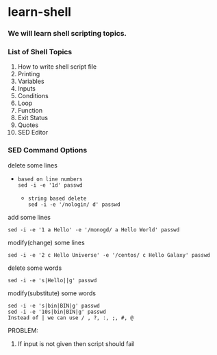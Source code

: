 # learn-shell

### We will learn shell scripting topics.

### List of Shell Topics

1. How to write shell script file
2. Printing
3. Variables
4. Inputs
5. Conditions
6. Loop
7. Function
8. Exit Status
9. Quotes
10. SED Editor

### SED Command Options

delete some lines

-     based on line numbers
      sed -i -e '1d' passwd
  -     string based delete
        sed -i -e '/nologin/ d' passwd

add some lines 

    sed -i -e '1 a Hello' -e '/monogd/ a Hello World' passwd
        
modify(change) some lines 

    sed -i -e '2 c Hello Universe' -e '/centos/ c Hello Galaxy' passwd


delete some words

    sed -i -e 's|Hello||g' passwd
 
modify(substitute) some words

    sed -i -e 's|bin|BIN|g' passwd
    sed -i -e '10s|bin|BIN|g' passwd
    Instead of | we can use / , ?, :, ;, #, @

PROBLEM:
1. If input is not given then script should fail